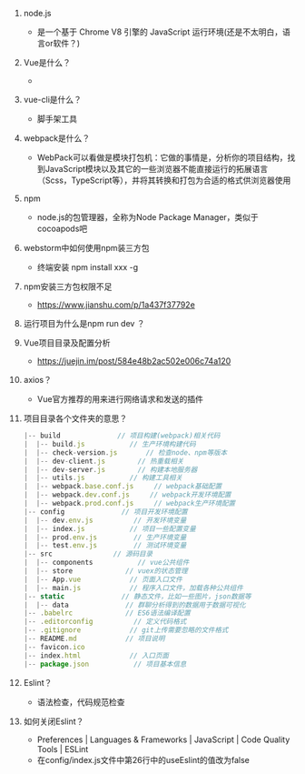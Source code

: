 1. node.js

   * 是一个基于 Chrome V8 引擎的 JavaScript 运行环境(还是不太明白，语言or软件？)

2. Vue是什么？

   * 

3. vue-cli是什么？

   * 脚手架工具

4. webpack是什么？

   * WebPack可以看做是模块打包机：它做的事情是，分析你的项目结构，找到JavaScript模块以及其它的一些浏览器不能直接运行的拓展语言（Scss，TypeScript等），并将其转换和打包为合适的格式供浏览器使用

5. npm

   * node.js的包管理器，全称为Node Package Manager，类似于cocoapods吧

6. webstorm中如何使用npm装三方包

   * 终端安装 npm install xxx -g

7. npm安装三方包权限不足

   * https://www.jianshu.com/p/1a437f37792e

8. 运行项目为什么是npm run dev ？

9. Vue项目目录及配置分析

   * https://juejin.im/post/584e48b2ac502e006c74a120

10. axios？

    * Vue官方推荐的用来进行网络请求和发送的插件

11. 项目目录各个文件夹的意思？

    ```javascript
    |-- build              // 项目构建(webpack)相关代码
    |  |-- build.js           // 生产环境构建代码
    |  |-- check-version.js       // 检查node、npm等版本
    |  |-- dev-client.js        // 热重载相关
    |  |-- dev-server.js        // 构建本地服务器
    |  |-- utils.js           // 构建工具相关
    |  |-- webpack.base.conf.js     // webpack基础配置
    |  |-- webpack.dev.conf.js     // webpack开发环境配置
    |  |-- webpack.prod.conf.js     // webpack生产环境配置
    |-- config              // 项目开发环境配置
    |  |-- dev.env.js          // 开发环境变量
    |  |-- index.js           // 项目一些配置变量
    |  |-- prod.env.js         // 生产环境变量
    |  |-- test.env.js         // 测试环境变量
    |-- src               // 源码目录
    |  |-- components           // vue公共组件
    |  |-- store             // vuex的状态管理
    |  |-- App.vue            // 页面入口文件
    |  |-- main.js            // 程序入口文件，加载各种公共组件
    |-- static              // 静态文件，比如一些图片，json数据等
    |  |-- data              // 群聊分析得到的数据用于数据可视化
    |-- .babelrc             // ES6语法编译配置
    |-- .editorconfig          // 定义代码格式
    |-- .gitignore            // git上传需要忽略的文件格式
    |-- README.md            // 项目说明
    |-- favicon.ico
    |-- index.html            // 入口页面
    |-- package.json           // 项目基本信息
    ```

12. Eslint？
    * 语法检查，代码规范检查
13. 如何关闭Eslint？
    * Preferences | Languages & Frameworks | JavaScript | Code Quality Tools | ESLint
    * 在config/index.js文件中第26行中的useEslint的值改为false